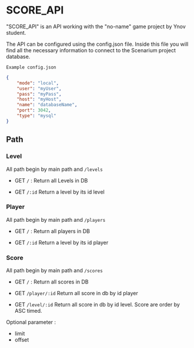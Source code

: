 # SCORE_API #

"SCORE_API" is an API working with the "no-name" game project by Ynov student.

The API can be configured using the config.json file.
Inside this file you will find all the necessary information to connect to the Scenarium project database.

`Example config.json`
```JSON
{
    "mode": "local",
    "user": "myUser",
    "pass": "myPass",
    "host": "myHost",
    "name": "databaseName",
    "port": 3042,
    "type": "mysql"
}
```

## Path ##

### Level ###
All path begin by main path and `/levels`

- GET `/` :
Return all Levels in DB

- GET `/:id`
Return a level by its id level

### Player ###
All path begin by main path and `/players`

- GET `/` :
Return all players in DB

- GET `/:id`
Return a level by its id player

### Score ###
All path begin by main path and `/scores`

- GET `/` :
Return all scores in DB

- GET `/player/:id`
Return all score in db by id player

- GET `/level/:id`
Return all score in db by id level. Score are order by ASC timed.

Optional parameter :
- limit
- offset